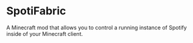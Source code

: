 # SpotiFabric
A Minecraft mod that allows you to control a running instance of Spotify inside of your Minecraft client.
